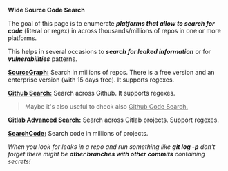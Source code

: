 
**Wide Source Code Search**

The goal of this page is to enumerate ***platforms that allow to search for code*** (literal or regex) in across thousands/millions of repos in one or more platforms.

This helps in several occasions to ***search for leaked information*** or for ***vulnerabilities*** patterns.

**<ins>SourceGraph:</ins>** Search in millions of repos. There is a free version and an enterprise version (with 15 days free). It supports regexes.

**<ins>Github Search:</ins>** Search across Github. It supports regexes.

  >Maybe it's also useful to check also <ins>Github Code Search.</ins>

**<ins>Gitlab Advanced Search:</ins>** Search across Gitlab projects. Support regexes.

**<ins>SearchCode:</ins>** Search code in millions of projects.

*When you look for leaks in a repo and run something like ***git log -p*** don't forget there might be ***other branches with other commits*** containing secrets!*

